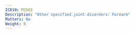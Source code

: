 ```yaml
---
ICD10: M2583
Description: "Other specified joint disorders: Forearm"
Matters: No
Weight: 0
---
```


